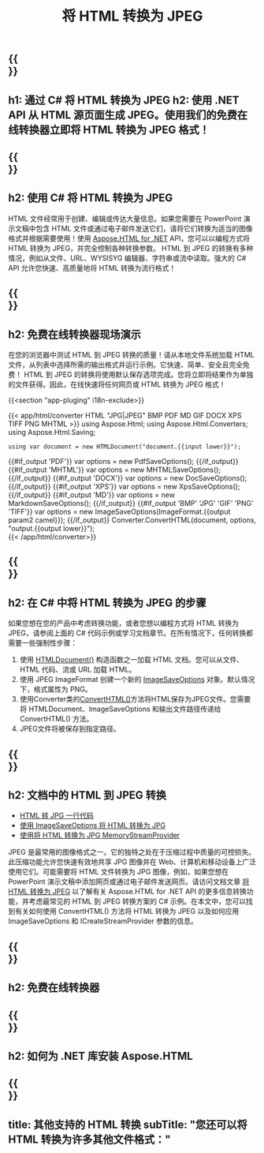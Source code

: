 ﻿---
translation: true
template: /templates/_template-conversion-child.md
title: 将 HTML 转换为 JPEG
description: 在 C# 中将 HTML 转换为 JPEG。在 ASP.NET 或任何 .NET 应用程序中轻松使用转换器 API。免费试用在线 HTML 到 JPEG 转换器！
url: /net/conversion/html-to-jpeg/
family: html
platformtag: net
feature: conversion
informat: HTML
outformat: JPEG
otherformats: PDF DOCX XPS GIF PNG TIFF BMP XHTML MHTML MD
---

{{<section banner>}}
---
h1: 通过 C# 将 HTML 转换为 JPEG
h2: 使用 .NET API 从 HTML 源页面生成 JPEG。使用我们的免费在线转换器立即将 HTML 转换为 JPEG 格式！
---

{{<section overview>}}
---
h2: 使用 C# 将 HTML 转换为 JPEG
---

HTML 文件经常用于创建、编辑或传达大量信息。如果您需要在 PowerPoint 演示文稿中包含 HTML 文件或通过电子邮件发送它们，请将它们转换为适当的图像格式并根据需要使用！使用 [Aspose.HTML for .NET](https://products.aspose.com/html/net/) API，您可以以编程方式将 HTML 转换为 JPEG，并完全控制各种转换参数。 HTML 到 JPEG 的转换有多种情况，例如从文件、URL、WYSISYG 编辑器、字符串或流中读取。强大的 C# API 允许您快速、高质量地将 HTML 转换为流行格式！

{{<section demos>}}
---
h2: 免费在线转换器现场演示
---

在您的浏览器中测试 HTML 到 JPEG 转换的质量！请从本地文件系统加载 HTML 文件，从列表中选择所需的输出格式并运行示例。它快速、简单、安全且完全免费！ HTML 到 JPEG 的转换将使用默认保存选项完成。您将立即将结果作为单独的文件获得。因此，在线快速将任何网页或 HTML 转换为 JPEG 格式！

{{<section "app-pluging" i18n-exclude>}}

{{< app/html/converter HTML "JPG|JPEG" BMP PDF MD  GIF DOCX XPS TIFF PNG MHTML >}}
using Aspose.Html;
using Aspose.Html.Converters;
using Aspose.Html.Saving;

    using var document = new HTMLDocument("document.{{input lower}}");
{{#if_output 'PDF'}}
    var options = new PdfSaveOptions();
{{/if_output}}
{{#if_output 'MHTML'}}
    var options = new MHTMLSaveOptions();
{{/if_output}}
{{#if_output 'DOCX'}}
    var options = new DocSaveOptions();
{{/if_output}}
{{#if_output 'XPS'}}
    var options = new XpsSaveOptions();
{{/if_output}}
{{#if_output 'MD'}}
    var options = new MarkdownSaveOptions();
{{/if_output}}
{{#if_output 'BMP' 'JPG' 'GIF' 'PNG' 'TIFF'}}
    var options = new ImageSaveOptions(ImageFormat.{{output param2 camel}});
{{/if_output}}
    Converter.ConvertHTML(document, options, "output.{{output lower}}");   
{{< /app/html/converter>}} 


{{<section steps>}}
---
h2: 在 C# 中将 HTML 转换为 JPEG 的步骤
---

如果您想在您的产品中考虑转换功能，或者您想以编程方式将 HTML 转换为 JPEG，请参阅上面的 C# 代码示例或学习文档章节。在所有情况下，任何转换都需要一些强制性步骤：
1. 使用 [HTMLDocument()](https://reference.aspose.com/html/net/aspose.html/htmldocument) 构造函数之一加载 HTML 文档。您可以从文件、HTML 代码、流或 URL 加载 HTML。
1. 使用 JPEG ImageFormat 创建一个新的 [ImageSaveOptions](https://reference.aspose.com/html/net/aspose.html.saving/imagesaveoptions) 对象。默认情况下，格式属性为 PNG。
1. 使用Converter类的[ConvertHTML()](https://reference.aspose.com/html/net/aspose.html.converters/converter/converthtml/)方法将HTML保存为JPEG文件。您需要将 HTMLDocument、ImageSaveOptions 和输出文件路径传递给 ConvertHTML() 方法。
1. JPEG文件将被保存到指定路径。




{{<section documentation>}}
---
h2: 文档中的 HTML 到 JPEG 转换
---

  - <a href="https://docs.aspose.com/html/net/converting-between-formats/html-to-jpg/#html-to-jpg-by-a-single-line-of-code " target="_blank">HTML 转 JPG 一行代码</a>
  - <a href="https://docs.aspose.com/html/net/converting-between-formats/html-to-jpg/#convert-html-to-jpg-using-imagesaveoptions" target="_blank" >使用 ImageSaveOptions 将 HTML 转换为 JPG</a>
   - <a href="https://docs.aspose.com/html/net/converting-between-formats/html-to-jpg/#output-stream-providers" target="_blank">使用将 HTML 转换为 JPG MemoryStreamProvider</a>

JPEG 是最常用的图像格式之一。它的独特之处在于压缩过程中质量的可控损失。此压缩功能允许您快速有效地共享 JPG 图像并在 Web、计算机和移动设备上广泛使用它们。可能需要将 HTML 文件转换为 JPG 图像，例如，如果您想在 PowerPoint 演示文稿中添加网页或通过电子邮件发送网页。请访问文档文章 [将 HTML 转换为 JPEG](https://docs.aspose.com/html/net/converting-between-formats/html-to-jpeg/) 以了解有关 Aspose.HTML for .NET API 的更多信息转换功能，并考虑最常见的 HTML 到 JPEG 转换方案的 C# 示例。在本文中，您可以找到有关如何使用 ConvertHTML() 方法将 HTML 转换为 JPEG 以及如何应用 ImageSaveOptions 和 ICreateStreamProvider 参数的信息。

{{<section online-converters>}}
---
h2: 免费在线转换器
---

{{<section get-started>}}
---
h2: 如何为 .NET 库安装 Aspose.HTML
---

{{<section other-conversions>}}
---
title: 其他支持的 HTML 转换
subTitle: "您还可以将 HTML 转换为许多其他文件格式："
---